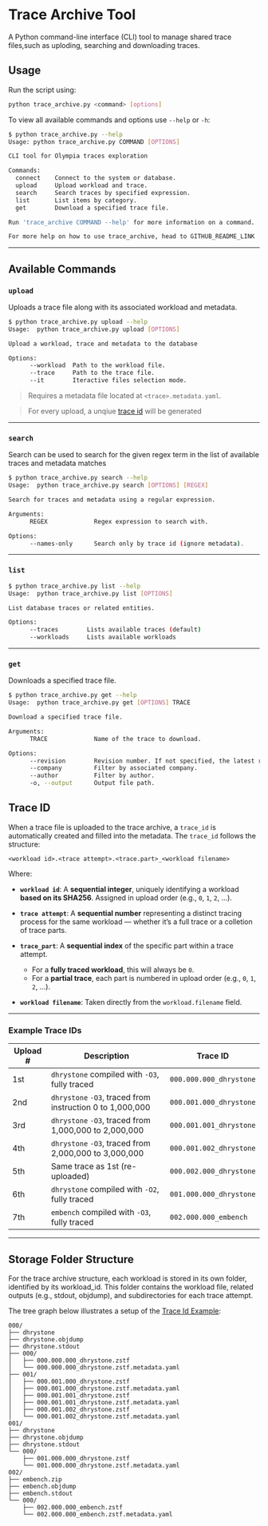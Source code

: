 # Trace Archive Tool

A Python command-line interface (CLI) tool to manage shared trace files,such as uploding, searching and downloading traces.

## Usage

Run the script using:

```bash
python trace_archive.py <command> [options]
```

To view all available commands and options use `--help` or `-h`:

```bash
$ python trace_archive.py --help
Usage: python trace_archive.py COMMAND [OPTIONS]

CLI tool for Olympia traces exploration

Commands:
  connect    Connect to the system or database.
  upload     Upload workload and trace.
  search     Search traces by specified expression.
  list       List items by category.
  get        Download a specified trace file.

Run 'trace_archive COMMAND --help' for more information on a command.

For more help on how to use trace_archive, head to GITHUB_README_LINK
```

---

## Available Commands

### `upload`

Uploads a trace file along with its associated workload and metadata.

```bash
$ python trace_archive.py upload --help
Usage:  python trace_archive.py upload [OPTIONS]

Upload a workload, trace and metadata to the database

Options:
      --workload  Path to the workload file.
      --trace     Path to the trace file.
      --it        Iteractive files selection mode.
```

> Requires a metadata file located at `<trace>.metadata.yaml`.

> For every upload, a unqiue [trace id](#trace-id) will be generated

---

### `search`

Search can be used to search for the given regex term in the list of available traces and metadata matches

```bash
$ python trace_archive.py search --help
Usage:  python trace_archive.py search [OPTIONS] [REGEX]

Search for traces and metadata using a regular expression.

Arguments:
      REGEX             Regex expression to search with.

Options:
      --names-only      Search only by trace id (ignore metadata).
```

---

### `list`

```bash
$ python trace_archive.py list --help
Usage:  python trace_archive.py list [OPTIONS]

List database traces or related entities.

Options:
      --traces        Lists available traces (default)
      --workloads     Lists available workloads
```

---

### `get`

Downloads a specified trace file.

```bash
$ python trace_archive.py get --help
Usage:  python trace_archive.py get [OPTIONS] TRACE

Download a specified trace file.

Arguments:
      TRACE             Name of the trace to download.

Options:
      --revision        Revision number. If not specified, the latest revision is used.
      --company         Filter by associated company.
      --author          Filter by author.
      -o, --output      Output file path.
```

## Trace ID

When a trace file is uploaded to the trace archive, a `trace_id` is automatically created and filled into the metadata. The `trace_id` follows the structure:

```text
<workload id>.<trace attempt>.<trace.part>_<workload filename>
```

Where:

- **`workload id`**: A **sequential integer**, uniquely identifying a workload **based on its SHA256**. Assigned in upload order (e.g., `0`, `1`, `2`, ...).
- **`trace attempt`**: A **sequential number** representing a distinct tracing process for the same workload — whether it’s a full trace or a colletion of trace parts.
- **`trace_part`**: A **sequential index** of the specific part within a trace attempt.

  - For a **fully traced workload**, this will always be `0`.
  - For a **partial trace**, each part is numbered in upload order (e.g., `0`, `1`, `2`, ...).

- **`workload filename`**: Taken directly from the `workload.filename` field.

---

### Example Trace IDs

| Upload # | Description                                               | Trace ID                |
| -------- | --------------------------------------------------------- | ----------------------- |
| 1st      | `dhrystone` compiled with `-O3`, fully traced             | `000.000.000_dhrystone` |
| 2nd      | `dhrystone` `-O3`, traced from instruction 0 to 1,000,000 | `000.001.000_dhrystone` |
| 3rd      | `dhrystone` `-O3`, traced from 1,000,000 to 2,000,000     | `000.001.001_dhrystone` |
| 4th      | `dhrystone` `-O3`, traced from 2,000,000 to 3,000,000     | `000.001.002_dhrystone` |
| 5th      | Same trace as 1st (re-uploaded)                           | `000.002.000_dhrystone` |
| 6th      | `dhrystone` compiled with `-O2`, fully traced             | `001.000.000_dhrystone` |
| 7th      | `embench` compiled with `-O3`, fully traced               | `002.000.000_embench`   |

---

## Storage Folder Structure

For the trace archive structure, each workload is stored in its own folder, identified by its workload_id. This folder contains the workload file, related outputs (e.g., stdout, objdump), and subdirectories for each trace attempt.

The tree graph below illustrates a setup of the [Trace Id Example](#example-trace-ids):

```text
000/
├── dhrystone
├── dhrystone.objdump
├── dhrystone.stdout
├── 000/
│   ├── 000.000.000_dhrystone.zstf
│   └── 000.000.000_dhrystone.zstf.metadata.yaml
├── 001/
│   ├── 000.001.000_dhrystone.zstf
│   ├── 000.001.000_dhrystone.zstf.metadata.yaml
│   ├── 000.001.001_dhrystone.zstf
│   ├── 000.001.001_dhrystone.zstf.metadata.yaml
│   ├── 000.001.002_dhrystone.zstf
│   └── 000.001.002_dhrystone.zstf.metadata.yaml
001/
├── dhrystone
├── dhrystone.objdump
├── dhrystone.stdout
└── 000/
    ├── 001.000.000_dhrystone.zstf
    └── 001.000.000_dhrystone.zstf.metadata.yaml
002/
├── embench.zip
├── embench.objdump
├── embench.stdout
└── 000/
    ├── 002.000.000_embench.zstf
    └── 002.000.000_embench.zstf.metadata.yaml

```
